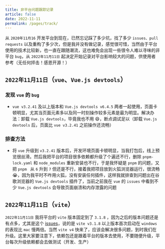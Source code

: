 ```yaml
---
title: 非平台问题跟踪记录
article: false
date: 2022-11-11
permalink: /pages/track/
---
```


从 `2020年11月16` 开发平台到现在，已然忘记踩了多少坑，找了多少 `issues、pull requests` 以及重构了多少次，但是我并没有做记录，感觉很可惜，当然由于平台使用的技术比较新，也一直在跟随潮流，这也难免会出现一些很令人难以寻味的非平台 `bug`，从 `2022年11月11日` 起决定开始记录对平台影响较大的问题，供使用者参考（无任何抨击！感恩开源！）

## `2022年11月11日`（`vue`、`Vue.js devtools`）

### 发现 `vue` 的 `bug`

- `vue v3.2.41` 及以上版本和 `Vue.js devtools v6.4.5` 两者一起使用，页面卡顿明显，尤其当页面元素多以及同一时刻操作较多元素是最为明显。解决办法：卸载 `Vue.js devtools`，毕竟我也不用 😄，断点调试足以（卸载 `Vue.js devtools` 后，页面比 `vue v3.2.41` 之前操作还流畅）

### 排查方法

- 将 `vue` 升级到 `v3.2.41` 版本后，开发环境页面卡顿明显，当我打包后，线上预览很丝滑。然后我把平台的项目很多依赖都升级了个遍还不行，删除 `pnpm-lock.yaml` 和 `node_modules` 重新安装也不行，于是我怀疑是 `pnpm` 的问题，又把 `pnpm ` 从 `6` 升到 `7` 但还是不行，接着我把项目放到火狐浏览器运行，很流畅 😭，因为我平时不咋用火狐，没有安装任何插件，这样我就排查到问题出在谷歌浏览器的 `Vue.js devtools` 插件了，当前之前我在 `vue` 的 `issues` 中看到不少 `Vue.js devtools` 会导致页面崩溃和内存泄露的问题

## `2022年11月11日`（`vite`）

`2022年11月11日` 我将平台的 `vite` 版本固定到了 `3.1.8` ，因为之后的版本问题还是有点多，尤其是这个 [issues](https://github.com/vitejs/vite/issues/10658)，说的是 `vite v3.1.8` 以上版本首次启动在 `windows` 的表现比 `mac` 慢两倍。当然 `vite v4` 快来了，应该会解决很多问题，到时我们在升级。这里大家要注意下，依赖包还是跟着平台的版本去使用，不要随便升级，平台每次升级依赖都会去做测试（开发、生产）
